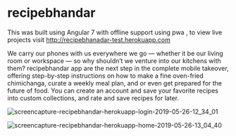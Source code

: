 # recipebhandar

This was built using Angular 7 with offline support using pwa , to view live projects visit http://recipebhanadar-test.herokuapp.com

We carry our phones with us everywhere we go — whether it be our living room or workspace — so why shouldn’t we venture into our kitchens with them?
recipebhandar app are the next step in the complete mobile takeover, offering step-by-step instructions on how to make a fine oven-fried chimichanga, curate a weekly meal plan, and or even get prepared for the future of food.
You can create an account and save your favorite recipes into custom collections, and rate and save recipes for later.

![screencapture-recipebhandar-herokuapp-login-2019-05-26-12_34_01](https://user-images.githubusercontent.com/20945837/58378589-0a96b300-7fb4-11e9-8395-53344edafaaa.png)

![screencapture-recipebhandar-herokuapp-home-2019-05-26-13_04_40](https://user-images.githubusercontent.com/20945837/58378757-eb4d5500-7fb6-11e9-8455-58a34351ddbf.png)
